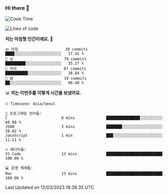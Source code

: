 ### Hi there 👋

<!--START_SECTION:waka-->
![Code Time](http://img.shields.io/badge/Code%20Time-91%20hrs%2010%20mins-blue)

![Lines of code](https://img.shields.io/badge/%EC%A0%80%EB%8A%94%20%EC%97%AC%ED%83%9C%EA%B9%8C%EC%A7%80%20-11.2%20million%20%EC%A4%84%EC%9D%98%20%EC%BD%94%EB%93%9C%EB%A5%BC%20%EC%9E%91%EC%84%B1%ED%96%88%EC%96%B4%EC%9A%94.-blue)

**저는 아침형 인간이에요. 🐤** 

```text
🌞 아침                     39 commits          ████░░░░░░░░░░░░░░░░░░░░░   17.41 % 
🌆 낮　                     79 commits          █████████░░░░░░░░░░░░░░░░   35.27 % 
🌃 저녁                     87 commits          ██████████░░░░░░░░░░░░░░░   38.84 % 
🌙 밤　                     19 commits          ██░░░░░░░░░░░░░░░░░░░░░░░   08.48 % 
```


📊 **저는 이번주를 이렇게 시간을 보냈어요.** 

```text
🕑︎ Timezone: Asia/Seoul

💬 프로그래밍 언어들: 
C                        8 mins              ███████████████░░░░░░░░░░   60.08 % 
JSON                     3 mins              ███████░░░░░░░░░░░░░░░░░░   28.82 % 
JavaScript               1 min               ███░░░░░░░░░░░░░░░░░░░░░░   11.11 % 

🔥 에디터들: 
VS Code                  13 mins             █████████████████████████   100.00 % 

💻 운영 체제들: 
Mac                      13 mins             █████████████████████████   100.00 % 
```


 Last Updated on 12/03/2023 18:38:35 UTC
<!--END_SECTION:waka-->
